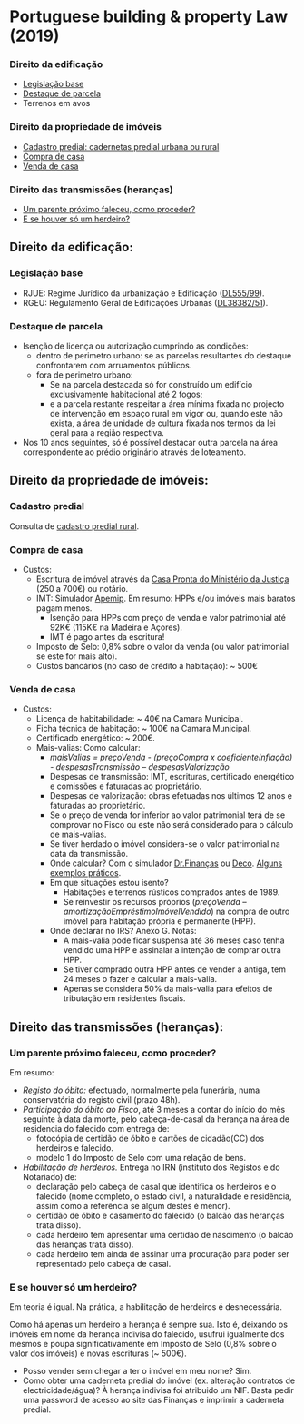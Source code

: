# Portuguese building & property Law (2019)

### Direito da edificação

- [Legislação base](#legislação-base)
- [Destaque de parcela](#destaque-de-parcela)
- Terrenos em avos

### Direito da propriedade de imóveis

- [Cadastro predial: cadernetas predial urbana ou rural](#cadastro-predial)
- [Compra de casa](#compra-de-casa)
- [Venda de casa](#venda-de-casa)

### Direito das transmissões (heranças)

- [Um parente próximo faleceu, como proceder?](#um-parente-próximo-faleceu-como-proceder)
- [E se houver só um herdeiro?](#e-se-houver-só-um-herdeiro)




## Direito da edificação:

### Legislação base

- RJUE: Regime Jurídico da urbanização e Edificação ([DL555/99](http://www.pgdlisboa.pt/leis/lei_mostra_articulado.php?nid=625&tabela=leis)).
- RGEU: Regulamento Geral de Edificações Urbanas ([DL38382/51](http://www.pgdlisboa.pt/leis/lei_mostra_articulado.php?nid=1217&tabela=leis)).


### Destaque de parcela

- Isenção de licença ou autorização cumprindo as condições:
	- dentro de perimetro urbano: se as parcelas resultantes do destaque confrontarem com arruamentos públicos.
	- fora de perimetro urbano:
		- Se na parcela destacada só for construído um edifício exclusivamente habitacional até 2 fogos;
		- e a parcela restante respeitar a área mínima fixada no projecto de intervenção em espaço rural em vigor ou, quando este não exista, a área de unidade de cultura fixada nos termos da lei geral para a região respectiva.
- Nos 10 anos seguintes, só é possível destacar outra parcela na área correspondente ao prédio originário através de loteamento.




## Direito da propriedade de imóveis:

### Cadastro predial

Consulta de [cadastro predial rural](http://www.dgterritorio.pt/cadastro/cadastro_geometrico_da_propriedade_rustica__cgpr_/consultar_seccoes_cadastrais/).


### Compra de casa

- Custos:
	- Escritura de imóvel através da [Casa Pronta do Ministério da Justiça](https://www.casapronta.pt/CasaPronta/conteudos/postos_atendimento.jsp) (250 a 700€) ou notário.
	- IMT: Simulador [Apemip](http://apemip.info/info/IMT.cfm). Em resumo: HPPs e/ou imóveis mais baratos pagam menos.
		- Isenção para HPPs com preço de venda e valor patrimonial até 92K€ (115K€ na Madeira e Açores).
		- IMT é pago antes da escritura!
	- Imposto de Selo: 0,8% sobre o valor da venda (ou valor patrimonial se este for mais alto).
	- Custos bancários (no caso de crédito à habitação): ~ 500€


### Venda de casa

- Custos:
	- Licença de habitabilidade: ~ 40€ na Camara Municipal.
	- Ficha técnica de habitação: ~ 100€ na Camara Municipal.
	- Certificado energético: ~ 200€.
	- Mais-valias: Como calcular:
		- *maisValias = preçoVenda - (preçoCompra x coeficienteInflação) - despesasTransmissão – despesasValorização*
		- Despesas de transmissão: IMT, escrituras, certificado energético e comissões e faturadas ao proprietário.
		- Despesas de valorização: obras efetuadas nos últimos 12 anos e faturadas ao proprietário.
		- Se o preço de venda for inferior ao valor patrimonial terá de se comprovar no Fisco ou este não será considerado para o cálculo de mais-valias.
		- Se tiver herdado o imóvel considera-se o valor patrimonial na data da transmissão.
		- Onde calcular? Com o simulador [Dr.Finanças](https://www.doutorfinancas.pt/calculadora-de-mais-valias-imoveis/) ou [Deco](https://www.deco.proteste.pt/casa/comprar-vender-casa/simule-e-poupe/quanto-pago-ao-fisco-pela-venda-da-minha-casa). [Alguns exemplos práticos](https://www.doutorfinancas.pt/irs/irs-mais-valias-em-imoveis-e-exclusao-de-tributacao/).
		- Em que situações estou isento?
			- Habitações e terrenos rústicos comprados antes de 1989.
			- Se reinvestir os recursos próprios (*preçoVenda – amortizaçãoEmpréstimoImóvelVendido*) na compra de outro imóvel para habitação própria e permanente (HPP).
		- Onde declarar no IRS? Anexo G. Notas:
			- A mais-valia pode ficar suspensa até 36 meses caso tenha vendido uma HPP e assinalar a intenção de comprar outra HPP.
			- Se tiver comprado outra HPP antes de vender a antiga, tem 24 meses o fazer e calcular a mais-valia.
			- Apenas se considera 50% da mais-valia para efeitos de tributação em residentes fiscais.




## Direito das transmissões (heranças):

### Um parente próximo faleceu, como proceder?

Em resumo:

- *Registo do óbito:* efectuado, normalmente pela funerária, numa conservatória do registo civil (prazo 48h).
- *Participação do óbito ao Fisco*, até 3 meses a contar do início do mês seguinte à data da morte, pelo cabeça-de-casal da herança na área de residencia do falecido com entrega de:
	- fotocópia de certidão de óbito e cartões de cidadão(CC) dos herdeiros e falecido.
	- modelo 1 do Imposto de Selo com uma relação de bens.
- *Habilitação de herdeiros.* Entrega no IRN (instituto dos Registos e do Notariado) de:
	- declaração pelo cabeça de casal que identifica os herdeiros e o falecido (nome completo, o estado civil, a naturalidade e residência, assim como a referência se algum destes é menor).
	- certidão de óbito e casamento do falecido (o balcão das heranças trata disso).
	- cada herdeiro tem apresentar uma certidão de nascimento (o balcão das heranças trata disso).
	- cada herdeiro tem ainda de assinar uma procuração para poder ser representado pelo cabeça de casal.


### E se houver só um herdeiro?

Em teoria é igual. Na prática, a habilitação de herdeiros é desnecessária.

Como há apenas um herdeiro a herança é sempre sua. Isto é, deixando os imóveis em nome da herança indivisa do falecido, usufrui igualmente dos mesmos e poupa significativamente em Imposto de Selo (0,8% sobre o valor dos imóveis) e novas escrituras (~ 500€).

- Posso vender sem chegar a ter o imóvel em meu nome? Sim.
- Como obter uma caderneta predial do imóvel (ex. alteração contratos de electricidade/água)? À herança indivisa foi atribuido um NIF. Basta pedir uma password de acesso ao site das Finanças e imprimir a caderneta predial.
